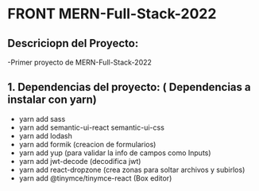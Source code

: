 # **FRONT MERN-Full-Stack-2022**

## **Descriciopn del Proyecto:**

-Primer proyecto de MERN-Full-Stack-2022

## **1. Dependencias del proyecto:** ( Dependencias a instalar con yarn)

- yarn add sass
- yarn add semantic-ui-react semantic-ui-css
- yarn add lodash
- yarn add formik (creacion de formularios)
- yarn add yup (para validar la info de campos como Inputs)
- yarn add jwt-decode (decodifica jwt)
- yarn add react-dropzone (crea zonas para soltar archivos y subirlos)
- yarn add @tinymce/tinymce-react (Box editor)
